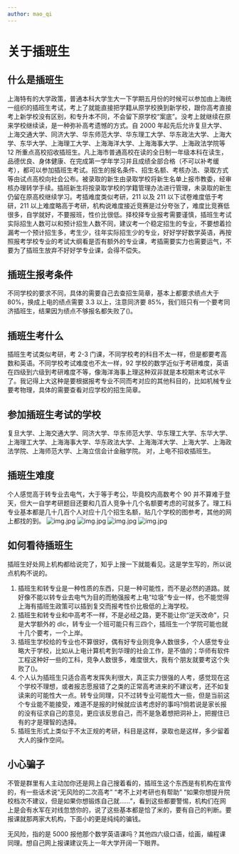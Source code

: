 ```yaml
---
author: mao_qi
---
```


# 关于插班生

## 什么是插班生

上海特有的大学政策，普通本科大学生大一下学期五月份的时候可以参加由上海统一组织的插班生考试，考上了就能直接把学籍从原学校换到新学校，跟你高考直接考上新学校没有区别，和专升本不同，不会留下原学校“案底”。没考上就继续在原来学校继续读，是一种弥补高考遗憾的方式。自 2000 年起先后允许复旦大学、上海交通大学、同济大学、华东师范大学、华东理工大学、华东政法大学、上海大学、东华大学、上海理工大学、上海海洋大学、上海海事大学、上海政法学院等 12 所重点高校招收插班生。凡上海市普通高校在读的全日制一年级本科在读生，品德优良、身体健康、在完成第一学年学习并且成绩全部合格（不可以补考缓考），都可以参加插班生考试。招生的报名条件、招生名额、考核办法、录取方式等由试点高校向社会公布。被录取的新生由录取学校将新生名单上报市教委，经审核办理转学手续。插班新生将按录取学校的学籍管理办法进行管理，未录取的新生仍留在原高校继续学习。考插难度类似考研，211 以及 211 以下试卷难度低于考研，211 以上难度略高于考研，机构说难度接近竞赛是过分夸张了，难度比竞赛低很多，自学就好，不要报班，性价比很低。择校择专业报考需要谨慎，插班生考试实际招生人数可以和预计招生人数不同，建议考一个稳定招生的专业，不要想着捡漏考一个预计招生多，考生少，往年实际招生少的专业，好好学好数学英语，再按照报考学校专业的考试大纲看是否有额外的专业课，考插需要实力也需要运气，不要为了插班生放弃不好好学专业课，会得不偿失。

## 插班生报考条件

不同学校的要求不同，具体的需要自己去查招生简章，基本上都要求绩点大于 80%，换成上电的绩点需要 3.3 以上，注意同济要 85%，我们班只有一个要考同济插班生，结果因为绩点不够报名都失败了()。

## 插班生考什么

插班生考试类似考研，考 2-3 门课，不同学校考的科目不太一样，但是都要考高数和英语。不同学校考试难度也不太一样，92 学校的数学近似于考研难度，英语在四级到六级到考研难度不等，像海洋海事上理这种双非就是本校期末考试水平了。我记得上大这种是要根据报考专业不同而考对应的其他科目的，比如机械专业要考物理，具体的需要查看对应学校的招生简章。

## 参加插班生考试的学校

复旦大学、上海交通大学、同济大学、华东师范大学、华东理工大学、东华大学、上海理工大学、上海海事大学、华东政法大学、上海海洋大学、上海大学、上海政法学院、上海师范大学、上海立信会计金融学院。
对，上电不招收插班生。

## 插班生难度

个人感觉高于转专业去电气，大于等于考公，毕竟校内高数考个 90 并不算难于登天，但大一自学考研题目还要和几百人竞争十几个名额要考虑的可就多了。理工科专业基本都是几十几百个人对应十几个招生名额，贴几个学校的图参考，其他的网上都找的到。
![img.jpg](../static/imgs/AdmissionGuide/5fad3daf209a9b36eba100f347a40ad.jpg)
![img.jpg](../static/imgs/AdmissionGuide/732630b09bf75122e22c46a4c691d5f.jpg)
![img.jpg](../static/imgs/AdmissionGuide/8bda1ce58a11fbf329912830781c145.jpg)
![img.jpg](../static/imgs/AdmissionGuide/89b9604b64ed52004a46a25455afc4b.jpg)

## 如何看待插班生

插班生好处网上机构都给说完了，知乎上搜一下就能看见。这是学生写的，所以说点机构不说的。

1. 插班生和转专业是一种性质的东西，只是一种可能性，而不是必然的道路。就好像不能以转专业去电气为目的而勉强报考上电“垃圾”专业一样，也不能觉得上海有插班生政策可以插到复交而报考性价比极低的上海学校。
2. 插班生和转专业和中高考不一样，不是必经之路，更不能让你“逆天改命”，只是大学额外的 dlc，转专业一个班可能只有三四个，插班生一个学院可能也就十几个要考，一个上岸。
3. 插班生学校给的专业也不算很好，偶有好专业则竞争人数很多，个人感觉专业略大于学校，比如从上电计算机考到华理的社会工作，是不值的；华师有软件工程这种好一些的工科，竞争人数很多，难度很大，我有个朋友就要考这个失败了()。
4. 个人认为插班生只适合高考发挥失利很大，真正实力很强的人考，感觉现在这个学校不理想，或者报志愿报错了之类的正常高考进来的不建议考，还不如复读来的可能性大一点。转专业同理，只不过转专业可能性大一些，但是当前这个专业能不能接受，难道不是报的时候就应该考虑好的事吗?倘若说是家长报的没有征求自己的意见，更应该反思自己，而不是急着想把洞补上，把握住已有的才是理智的选择。
5. 插班生形式上类似于不太正规的考研，科目是这样，录取也是这样，多少留着大人的操作空间。

## 小心骗子

不管是群里有人主动加你还是网上自己搜着看的，插班生这个东西是有机构在宣传的，有一些话术说“无风险的二次高考” “考不上对考研也有帮助” “如果你想提升院校档次不建议，但是如果你想锻炼自己就……”，看到这些都要警惕，机构们在网上是会有水军在对线忽悠你的，说了这些基本都是恰了米的，要有自己的判断。要报课就那两家大机构，下面小的更是纯纯的骗钱。

无风险，指的是 5000 报他那个数学英语课吗？其他四六级口语，绘画，编程课同理。想自己网上报课建议先上一年大学开阔一下眼界。
